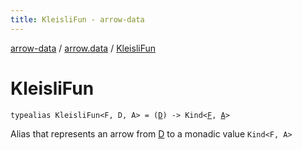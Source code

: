 ```yaml
---
title: KleisliFun - arrow-data
---
```


[arrow-data](../index.html) / [arrow.data](index.html) / [KleisliFun](./-kleisli-fun.html)

# KleisliFun

`typealias KleisliFun<F, D, A> = (`[`D`](-kleisli-fun.html#D)`) -> Kind<`[`F`](-kleisli-fun.html#F)`, `[`A`](-kleisli-fun.html#A)`>`

Alias that represents an arrow from [D](#) to a monadic value `Kind<F, A>`

